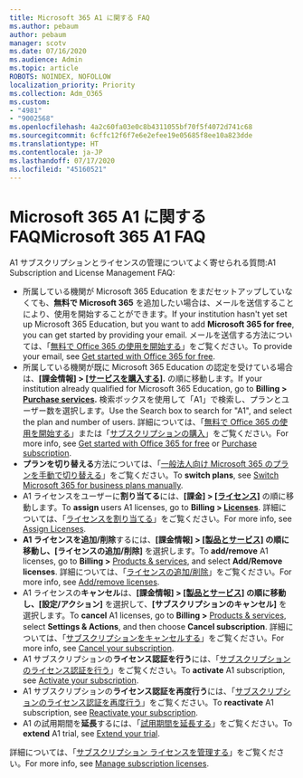 ```yaml
---
title: Microsoft 365 A1 に関する FAQ
ms.author: pebaum
author: pebaum
manager: scotv
ms.date: 07/16/2020
ms.audience: Admin
ms.topic: article
ROBOTS: NOINDEX, NOFOLLOW
localization_priority: Priority
ms.collection: Adm_O365
ms.custom:
- "4981"
- "9002568"
ms.openlocfilehash: 4a2c60fa03e0c8b4311055bf70f5f4072d741c68
ms.sourcegitcommit: 6cffc12f6f7e6e2efee19e05685f8ee10a823dde
ms.translationtype: HT
ms.contentlocale: ja-JP
ms.lasthandoff: 07/17/2020
ms.locfileid: "45160521"
---
```

# <a name="microsoft-365-a1-faq"></a><span data-ttu-id="a573b-102">Microsoft 365 A1 に関する FAQ</span><span class="sxs-lookup"><span data-stu-id="a573b-102">Microsoft 365 A1 FAQ</span></span>

<span data-ttu-id="a573b-103">A1 サブスクリプションとライセンスの管理についてよく寄せられる質問:</span><span class="sxs-lookup"><span data-stu-id="a573b-103">A1 Subscription and License Management FAQ:</span></span>

- <span data-ttu-id="a573b-104">所属している機関が Microsoft 365 Education をまだセットアップしていなくても、**無料で Microsoft 365** を追加したい場合は、メールを送信することにより、使用を開始することができます。</span><span class="sxs-lookup"><span data-stu-id="a573b-104">If your institution hasn't yet set up Microsoft 365 Education, but you want to add  **Microsoft 365 for free**, you can get started by providing your email.</span></span> <span data-ttu-id="a573b-105">メールを送信する方法については、「[無料で Office 365 の使用を開始する](https://www.microsoft.com/education/products/office)」をご覧ください。</span><span class="sxs-lookup"><span data-stu-id="a573b-105">To provide your email, see [Get started with Office 365 for free](https://www.microsoft.com/education/products/office).</span></span>  
- <span data-ttu-id="a573b-106">所属している機関が既に Microsoft 365 Education の認定を受けている場合は、**[課金情報]  > [[サービスを購入する]](https://go.microsoft.com/fwlink/p/?linkid=868433).** の順に移動します。</span><span class="sxs-lookup"><span data-stu-id="a573b-106">If your institution already qualified for Microsoft 365 Education, go to  **Billing >  [Purchase services](https://go.microsoft.com/fwlink/p/?linkid=868433).**</span></span> <span data-ttu-id="a573b-107">検索ボックスを使用して「A1」で検索し、プランとユーザー数を選択します。</span><span class="sxs-lookup"><span data-stu-id="a573b-107">Use the Search box to search for "A1", and select the plan and number of users.</span></span> <span data-ttu-id="a573b-108">詳細については、「[無料で Office 365 の使用を開始する](https://docs.microsoft.com/microsoft-365/commerce/subscriptions/upgrade-to-different-plan)」または「[サブスクリプションの購入](https://docs.microsoft.com/microsoft-365/commerce/buy-another-subscription)」をご覧ください。</span><span class="sxs-lookup"><span data-stu-id="a573b-108">For more info, see [Get started with Office 365 for free](https://docs.microsoft.com/microsoft-365/commerce/subscriptions/upgrade-to-different-plan) or [Purchase subscription](https://docs.microsoft.com/microsoft-365/commerce/buy-another-subscription).</span></span>
-   <span data-ttu-id="a573b-109">**プランを切り替える**方法については、「[一般法人向け Microsoft 365 のプランを手動で切り替える](https://docs.microsoft.com/microsoft-365/commerce/subscriptions/switch-plans-manually?view=o365-worldwide)」をご覧ください。</span><span class="sxs-lookup"><span data-stu-id="a573b-109">To  **switch plans**, see [Switch Microsoft 365 for business plans manually](https://docs.microsoft.com/microsoft-365/commerce/subscriptions/switch-plans-manually?view=o365-worldwide).</span></span>   
-   <span data-ttu-id="a573b-110">A1 ライセンスをユーザーに**割り当てる**には、**[課金] > [[ライセンス]](https://go.microsoft.com/fwlink/p/?linkid=842264)** の順に移動します。</span><span class="sxs-lookup"><span data-stu-id="a573b-110">To  **assign** users A1 licenses, go to  **Billing >  [Licenses](https://go.microsoft.com/fwlink/p/?linkid=842264)**.</span></span> <span data-ttu-id="a573b-111">詳細については、「[ライセンスを割り当てる](https://docs.microsoft.com/microsoft-365/admin/manage/assign-licenses-to-users)」をご覧ください。</span><span class="sxs-lookup"><span data-stu-id="a573b-111">For more info, see [Assign Licenses](https://docs.microsoft.com/microsoft-365/admin/manage/assign-licenses-to-users).</span></span>
-   <span data-ttu-id="a573b-112">**A1 ライセンスを追加/削除**するには、**[課金情報] > **[[製品とサービス]](https://go.microsoft.com/fwlink/p/?linkid=842054) の順に移動し、**[ライセンスの追加/削除]** を選択します。</span><span class="sxs-lookup"><span data-stu-id="a573b-112">To  **add/remove** A1 licenses, go to **Billing >** [Products & services](https://go.microsoft.com/fwlink/p/?linkid=842054), and select **Add/Remove licenses**.</span></span> <span data-ttu-id="a573b-113">詳細については、「[ライセンスの追加/削除](https://docs.microsoft.com/microsoft-365/commerce/licenses/buy-licenses?view=o365-worldwide#add-or-remove-licenses-for-your-business-subscription)」をご覧ください。</span><span class="sxs-lookup"><span data-stu-id="a573b-113">For more info, see [Add/remove licenses](https://docs.microsoft.com/microsoft-365/commerce/licenses/buy-licenses?view=o365-worldwide#add-or-remove-licenses-for-your-business-subscription).</span></span>
-   <span data-ttu-id="a573b-114">A1 ライセンスの**キャンセル**は、**[課金情報] > **[[製品とサービス]](https://go.microsoft.com/fwlink/p/?linkid=842054) の順に移動し、**[設定/アクション]** を選択して、**[サブスクリプションのキャンセル]** を選択します。</span><span class="sxs-lookup"><span data-stu-id="a573b-114">To  **cancel** A1 licenses, go to  **Billing >** [Products & services](https://go.microsoft.com/fwlink/p/?linkid=842054), select  **Settings & Actions**, and then choose  **Cancel subscription**.</span></span> <span data-ttu-id="a573b-115">詳細については、「[サブスクリプションをキャンセルする](https://docs.microsoft.com/office365/admin/subscriptions-and-billing/cancel-your-subscription)」をご覧ください。</span><span class="sxs-lookup"><span data-stu-id="a573b-115">For more info, see  [Cancel your subscription](https://docs.microsoft.com/office365/admin/subscriptions-and-billing/cancel-your-subscription).</span></span>
-   <span data-ttu-id="a573b-116">A1 サブスクリプションの**ライセンス認証を行う**には、「[サブスクリプションのライセンス認証を行う](https://docs.microsoft.com/alchemyinsights/activate-your-office-365-subscription)」をご覧ください。</span><span class="sxs-lookup"><span data-stu-id="a573b-116">To  **activate** A1 subscription, see  [Activate your subscription](https://docs.microsoft.com/alchemyinsights/activate-your-office-365-subscription).</span></span>
-   <span data-ttu-id="a573b-117">A1 サブスクリプションの**ライセンス認証を再度行う**には、「[サブスクリプションのライセンス認証を再度行う](https://docs.microsoft.com/alchemyinsights/reactivate-your-subscription)」をご覧ください。</span><span class="sxs-lookup"><span data-stu-id="a573b-117">To  **reactivate** A1 subscription, see  [Reactivate your subscription](https://docs.microsoft.com/alchemyinsights/reactivate-your-subscription).</span></span>
-   <span data-ttu-id="a573b-118">A1 の試用期間を**延長**するには、「[試用期間を延長する](https://docs.microsoft.com/alchemyinsights/extend-your-trial-for-office-365-for-business)」をご覧ください。</span><span class="sxs-lookup"><span data-stu-id="a573b-118">To  **extend** A1 trial, see [Extend your trial](https://docs.microsoft.com/alchemyinsights/extend-your-trial-for-office-365-for-business).</span></span>

<span data-ttu-id="a573b-119">詳細については、「[サブスクリプション ライセンスを管理する](https://docs.microsoft.com/microsoft-365/commerce/licenses/buy-licenses?view=o365-worldwide#add-or-remove-licenses-for-your-business-subscription)」をご覧ください。</span><span class="sxs-lookup"><span data-stu-id="a573b-119">For more info, see [Manage subscription licenses](https://docs.microsoft.com/microsoft-365/commerce/licenses/buy-licenses?view=o365-worldwide#add-or-remove-licenses-for-your-business-subscription).</span></span>
